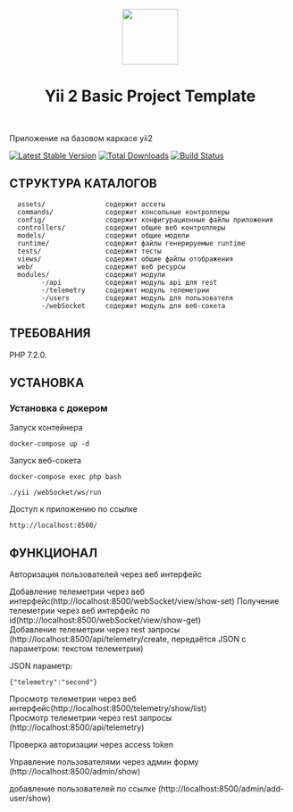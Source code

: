 <p align="center">
    <a href="https://github.com/yiisoft" target="_blank">
        <img src="https://avatars0.githubusercontent.com/u/993323" height="100px">
    </a>
    <h1 align="center">Yii 2 Basic Project Template</h1>
    <br>
</p>

Приложение на базовом каркасе yii2

[![Latest Stable Version](https://img.shields.io/packagist/v/yiisoft/yii2-app-basic.svg)](https://packagist.org/packages/yiisoft/yii2-app-basic)
[![Total Downloads](https://img.shields.io/packagist/dt/yiisoft/yii2-app-basic.svg)](https://packagist.org/packages/yiisoft/yii2-app-basic)
[![Build Status](https://travis-ci.com/yiisoft/yii2-app-basic.svg?branch=master)](https://travis-ci.com/yiisoft/yii2-app-basic)

СТРУКТУРА КАТАЛОГОВ
-------------------

      assets/               содержит ассеты
      commands/             содержит консольные контроллеры
      config/               содержит конфигурационные файлы приложения
      controllers/          содержит общие веб контроллеры
      models/               содержит общие модели
      runtime/              содержит файлы генерируемые runtime
      tests/                содержит тесты
      views/                содержит общие файлы отображения
      web/                  содержит веб ресурсы
      modules/              содержит модули
            -/api           содержит модуль api для rest
            -/telemetry     содержит модуль телеметрии
            -/users         содержит модуль для пользователя
            -/webSocket     содержит модуль для веб-сокета



ТРЕБОВАНИЯ
------------

PHP 7.2.0.


УСТАНОВКА
------------
### Установка с докером
    
Запуск контейнера

    docker-compose up -d
    
Запуск веб-сокета

    docker-compose exec php bash
    
    ./yii /webSocket/ws/run
    
Доступ к приложению по ссылке

    http://localhost:8500/
    
ФУНКЦИОНАЛ
-------

Авторизация пользователей через веб интерфейс

Добавление телеметрии через веб интерфейс(http://localhost:8500/webSocket/view/show-set)
Получение телеметрии через веб интерфейс по id(http://localhost:8500/webSocket/view/show-get)     
Добавление телеметрии через rest запросы (http://localhost:8500/api/telemetry/create, передаётся JSON с параметром: текстом телеметрии)

JSON параметр:
    
    {"telemetry":"second"}

Просмотр телеметрии через веб интерфейс(http://localhost:8500/telemetry/show/list)  
Просмотр телеметрии через rest запросы (http://localhost:8500/api/telemetry)

Проверка авторизации через access token

Управление пользователями через админ форму (http://localhost:8500/admin/show)

добавление пользователей по ссылке (http://localhost:8500/admin/add-user/show)
